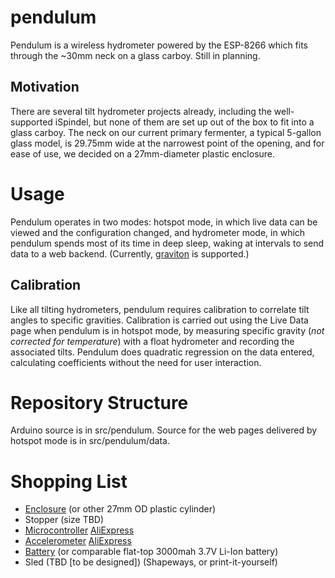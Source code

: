 # pendulum
Pendulum is a wireless hydrometer powered by the ESP-8266 which fits through the ~30mm neck on a glass carboy. Still in planning.

## Motivation
There are several tilt hydrometer projects already, including the well-supported iSpindel, but none of them are set up out of the box to fit into a glass carboy. The neck on our current primary fermenter, a typical 5-gallon glass model, is 29.75mm wide at the narrowest point of the opening, and for ease of use, we decided on a 27mm-diameter plastic enclosure.

# Usage
Pendulum operates in two modes: hotspot mode, in which live data can be viewed and the configuration changed, and hydrometer mode, in which pendulum spends most of its time in deep sleep, waking at intervals to send data to a web backend. (Currently, [graviton](https://github.com/jslater89/graviton) is supported.)

## Calibration
Like all tilting hydrometers, pendulum requires calibration to correlate tilt angles to specific gravities. Calibration is carried out using the Live Data page when pendulum is in hotspot mode, by measuring specific gravity (_not corrected for temperature_) with a float hydrometer and recording the associated tilts. Pendulum does quadratic regression on the data entered, calculating coefficients without the need for user interaction.

# Repository Structure
Arduino source is in src/pendulum. Source for the web pages delivered by hotspot mode is in src/pendulum/data.

# Shopping List
* [Enclosure](https://www.amazon.com/dp/B0782S6V81/?coliid=I1TOIBPRD6VTA4&colid=13ZBKZWZ204CF&psc=0&ref_=lv_ov_lig_dp_it) (or other 27mm OD plastic cylinder)
* Stopper (size TBD)
* [Microcontroller](https://www.amazon.com/dp/B075H8X7H2/?coliid=I13ZMB7WGBS2O9&colid=13ZBKZWZ204CF&psc=0&ref_=lv_ov_lig_dp_it) [AliExpress](https://www.aliexpress.com/item/Wemos-esp-wroom-02-Pocket-8266-D1-mini-WIFI-Module-ESP8266-18650-Battery/32810063490.html?spm=a2g0s.13010208.99999999.286.307f3c00knVWMJ)
* [Accelerometer](https://www.amazon.com/MPU-6050-MPU6050-Accelerometer-Gyroscope-Converter/dp/B008BOPN40/ref=sr_1_1?ie=UTF8&qid=1527475582&sr=8-1&keywords=gy521&dpID=51dJFuuUXrL&preST=_SY300_QL70_&dpSrc=srch) [AliExpress](https://www.aliexpress.com/item/MPU-6050-3-Axis-gyroscope-acce-lerometer-module-3V-5V-compatible-For-Ar/1858984311.html?spm=a2g0s.13010208.99999999.273.307f3c00knVWMJ)
* [Battery](https://www.amazon.com/Samsung-INR18650-30Q-3000mah-Li-ion-Batteries/dp/B01NCZHSPY/ref=sr_1_2?s=hi&ie=UTF8&qid=1527475727&sr=1-2&keywords=18650+3000mah) (or comparable flat-top 3000mah 3.7V Li-Ion battery)
* Sled (TBD [to be designed]) (Shapeways, or print-it-yourself)
